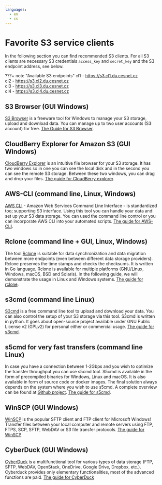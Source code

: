 ```yaml
---
languages:
  - en
  - cs
---
```

# Favorite S3 service clients
In the following section you can find recommended S3 clients. For all S3 clients are necessary S3 credentials `access_key` and `secret_key` and the S3 endpoint address, see below.

???+ note "Available S3 endpoints"
    cl1 - https://s3.cl1.du.cesnet.cz<br/>
    cl2 - https://s3.cl2.du.cesnet.cz<br/>
    cl3 - https://s3.cl3.du.cesnet.cz<br/>
    cl4 - https://s3.cl4.du.cesnet.cz<br/>

## S3 Browser (GUI Windows)
[S3 Browser](https://s3browser.com/) is a freeware tool for Windows to manage your S3 storage, upload and download data. You can manage up to two user accounts (S3 account) for free. [The Guide for S3 Browser](s3browser.md).

## CloudBerry Explorer for Amazon S3 (GUI Windows)
[CloudBerry Explorer](https://cloudberry-explorer-for-amazon-s3.en.softonic.com/) is an intuitive file browser for your S3 storage. It has two windows so in one you can see the local disk and in the second you can see the remote S3 storage. Between these two windows, you can drag and drop your files. [The guide for CloudBerry explorer](cloudberry.md).

## AWS-CLI (command line, Linux, Windows)
[AWS CLI](https://aws.amazon.com/cli/) - Amazon Web Services Command Line Interface - is standardized too; supporting S3 interface. Using this tool you can handle your data and set up your S3 data storage. You can used the command line control or you can incorporate AWS CLI into your automated scripts. [The guide for AWS-CLI](aws-cli.md).

## Rclone (command line + GUI, Linux, Windows)
The tool [Rclone](https://rclone.org/downloads/) is suitable for data synchronization and data migration between more endpoints (even between different data storage providers). Rclone preserves the time stamps and checks the checksums. It is written in Go language. Rclone is available for multiple platforms (GNU/Linux, Windows, macOS, BSD and Solaris). In the following guide, we will demonstrate the usage in Linux and Windows systems. [The guide for rclone](rclone.md).

## s3cmd (command line Linux)
[S3cmd](https://s3tools.org/download) is a free command line tool to upload and download your data. You can also control the setup of your S3 storage via this tool. S3cmd is written in python. It goes about open-source project available under GNU Public License v2 (GPLv2) for personal either or commercial usage. [The guide for s3cmd](s3cmd.md).

## s5cmd for very fast transfers (command line Linux)
In case you have a connection between 1-2Gbps and you wish to optimize the transfer throughput you can use s5cmd tool. S5cmd is available in the form of precompiled binaries for Windows, Linux and macOS. It is also available in form of source code or docker images. The final solution always depends on the system where you wish to use s5cmd. A complete overview can be found at [Github project](https://github.com/peak/s5cmd). [The guide for s5cmd](s5cmd.md).

## WinSCP (GUI Windows)
[WinSCP](https://winscp.net/eng/index.php) is the popular SFTP client and FTP client for Microsoft Windows! Transfer files between your local computer and remote servers using FTP, FTPS, SCP, SFTP, WebDAV or S3 file transfer protocols. [The guide for WinSCP](winscp.md)

## CyberDuck (GUI Windows)
[CyberDuck](https://cyberduck.io/s3/) is a multifunctional tool for various types of data storage (FTP, SFTP, WebDAV, OpenStack, OneDrive, Google Drive, Dropbox, etc.). Cyberduck provides only elementary functionalities, most of the advanced functions are paid. [The guide for CyberDuck](cyberduck.md)







